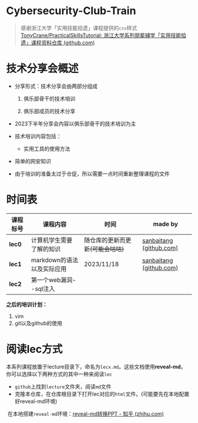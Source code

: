 # Cybersecurity-Club-Train
>  感谢浙江大学「实用技能拾遗」课程提供的`css`样式 [TonyCrane/PracticalSkillsTutorial: 浙江大学系列朋辈辅学「实用技能拾遗」课程资料仓库 (github.com)](https://github.com/TonyCrane/PracticalSkillsTutorial)



# 技术分享会概述

- 分享形式：技术分享会由两部分组成

  1. 俱乐部骨干的技术培训

  2. 俱乐部成员的技术分享
- 2023下半年分享会内容以俱乐部骨干的技术培训为主
- 技术培训内容包括：

  - 实用工具的使用方法
- 简单的网安知识
- 由于培训的准备太过于仓促，所以需要一点时间重新整理课程的文件

# 时间表

| 课程标号 | 课程内容                   | 时间                               | made by                                                  |
| -------- | -------------------------- | ---------------------------------- | -------------------------------------------------------- |
| **lec0** | 计算机学生需要了解的知识   | 随仓库的更新而更新~~(可能会咕咕)~~ | [sanbaitang (github.com)](https://github.com/sanbaitang) |
| **lec1** | markdown的语法以及实际应用 | 2023/11/18                         | [sanbaitang (github.com)](https://github.com/sanbaitang) |
| **lec2** | 第一个web漏洞--sql注入     |                                    |                                                          |

**之后的培训计划：**

1. vim
2. git以及github的使用



# 阅读lec方式

本系列课程放置于lecture目录下，命名为`lecx.md`。这些文档使用**reveal-md**。 你可以选择以下两种方式的其中一种来阅读`lec`

- `github`上找到`lecture`文件夹，阅读`md`文件
- 克隆本仓库，在仓库根目录下打开lec对应的`html`文件。(可能要先在本地配置好reveal-md环境)

​       在本地搭建`reveal-md`环境：[reveal-md转换PPT - 知乎 (zhihu.com)](https://zhuanlan.zhihu.com/p/648482585)

